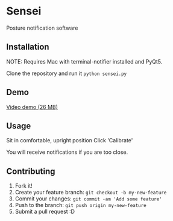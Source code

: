 # Sensei

Posture notification software

## Installation

NOTE: Requires Mac with terminal-notifier installed and PyQt5.

Clone the repository and run it
`python sensei.py`

## Demo

[Video demo (26 MB)](https://github.com/JustinShenk/sensei/blob/master/demo-med-res.mov?raw=true)

## Usage

Sit in comfortable, upright position
Click 'Calibrate'

You will receive notifications if you are too close.

## Contributing

1. Fork it!
2. Create your feature branch: `git checkout -b my-new-feature`
3. Commit your changes: `git commit -am 'Add some feature'`
4. Push to the branch: `git push origin my-new-feature`
5. Submit a pull request :D

